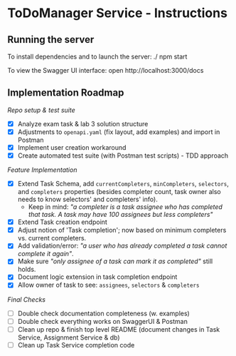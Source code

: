# ToDoManager Service - Instructions

## Running the server

To install dependencies and to launch the server:
./ npm start

To view the Swagger UI interface:
open http://localhost:3000/docs


## Implementation Roadmap
_Repo setup & test suite_
- [x] Analyze exam task & lab 3 solution structure
- [x] Adjustments to `openapi.yaml` (fix layout, add examples) and import in Postman 
- [X] Implement user creation workaround
- [X] Create automated test suite (with Postman test scripts) - TDD approach

_Feature Implementation_
- [X] Extend Task Schema, add `currentCompleters`, `minCompleters`, `selectors`, and `completers` properties (besides completer count, task owner also needs to know selectors' and completers' info). 
  - Keep in mind: _"a completer is a task assignee who has completed that task. A task may have 100 assignees but less completers"_
- [X] Extend Task creation endpoint
- [X] Adjust notion of 'Task completion'; now based on minimum completers vs. current completers.
- [X] Add validation/error: _"a user who has already completed a task cannot complete it again"_.
- [X] Make sure _"only assignee of a task can mark it as completed"_ still holds.
- [X] Document logic extension in task completion endpoint
- [X] Allow owner of task to see: `assignees`, `selectors` & `completers`

_Final Checks_
- [ ] Double check documentation completeness (w. examples)
- [ ] Double check everything works on SwaggerUI & Postman
- [ ] Clean up repo & finish top level README (document changes in Task Service, Assignment Service & db)
- [ ] Clean up Task Service completion code